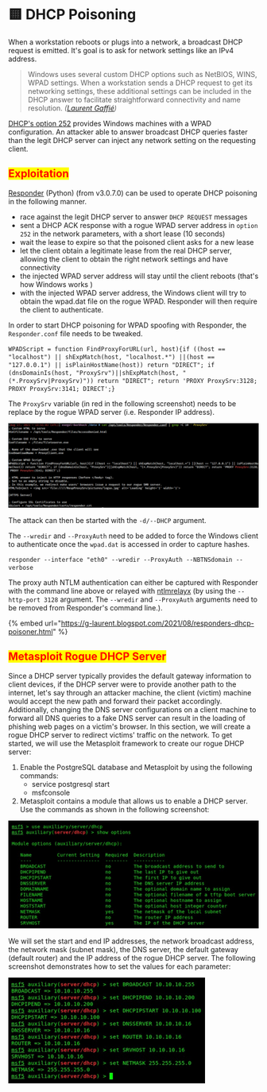 # 🟨 DHCP Poisoning

When a workstation reboots or plugs into a network, a broadcast DHCP request is emitted. It's goal is to ask for network settings like an IPv4 address.

> Windows uses several custom DHCP options such as NetBIOS, WINS, WPAD settings. When a workstation sends a DHCP request to get its networking settings, these additional settings can be included in the DHCP answer to facilitate straightforward connectivity and name resolution. _(_[_Laurent Gaffié_](https://g-laurent.blogspot.com/2021/08/responders-dhcp-poisoner.html)_)_

​[DHCP's option 252](https://docs.microsoft.com/en-us/previous-versions/tn-archive/bb794881\(v=technet.10\)) provides Windows machines with a WPAD configuration. An attacker able to answer broadcast DHCP queries faster than the legit DHCP server can inject any network setting on the requesting client.

## <mark style="color:red;">Exploitation</mark>

​[Responder](https://github.com/SpiderLabs/Responder) (Python) (from v3.0.7.0) can be used to operate DHCP poisoning in the following manner.

* race against the legit DHCP server to answer `DHCP REQUEST` messages
* sent a DHCP ACK response with a rogue WPAD server address in `option 252` in the network parameters, with a short lease (10 seconds)
* wait the lease to expire so that the poisoned client asks for a new lease
* let the client obtain a legitimate lease from the real DHCP server, allowing the client to obtain the right network settings and have connectivity
* the injected WPAD server address will stay until the client reboots (that's how Windows works )
* with the injected WPAD server address, the Windows client will try to obtain the wpad.dat file on the rogue WPAD. Responder will then require the client to authenticate.

In order to start DHCP poisoning for WPAD spoofing with Responder, the `Responder.conf` file needs to be tweaked.

```
WPADScript = function FindProxyForURL(url, host){if ((host == "localhost") || shExpMatch(host, "localhost.*") ||(host == "127.0.0.1") || isPlainHostName(host)) return "DIRECT"; if (dnsDomainIs(host, "ProxySrv")||shExpMatch(host, "(*.ProxySrv|ProxySrv)")) return "DIRECT"; return 'PROXY ProxySrv:3128; PROXY ProxySrv:3141; DIRECT';}
```

The `ProxySrv` variable (in red in the following screenshot) needs to be replace by the rogue WPAD server (i.e. Responder IP address).

![](<../../.gitbook/assets/image (261).png>)

The attack can then be started with the `-d/--DHCP` argument.

The `--wredir` and `--ProxyAuth` need to be added to force the Windows client to authenticate once the `wpad.dat` is accessed in order to capture hashes.

```
responder --interface "eth0" --wredir --ProxyAuth --NBTNSdomain --verbose
```

The proxy auth NTLM authentication can either be captured with Responder with the command line above or relayed with [ntlmrelayx](https://github.com/SecureAuthCorp/impacket/blob/master/examples/ntlmrelayx.py) (by using the `--http-port 3128` argument. The `--wredir` and `--ProxyAuth` arguments need to be removed from Responder's command line.).

{% embed url="https://g-laurent.blogspot.com/2021/08/responders-dhcp-poisoner.html" %}

## <mark style="color:red;">Metasploit Rogue DHCP Server</mark>

Since a DHCP server typically provides the default gateway information to client devices, if the DHCP server were to provide another path to the internet, let's say through an attacker machine, the client (victim) machine would accept the new path and forward their packet accordingly. Additionally, changing the DNS server configurations on a client machine to forward all DNS queries to a fake DNS server can result in the loading of phishing web pages on a victim's browser. In this section, we will create a rogue DHCP server to redirect victims' traffic on the network. To get started, we will use the Metasploit framework to create our rogue DHCP server:

1. Enable the PostgreSQL database and Metasploit by using the following commands:
   * &#x20;service postgresql start
   * &#x20;msfconsole
2. Metasploit contains a module that allows us to enable a DHCP server. Use the commands as shown in the following screenshot:

![](<../../.gitbook/assets/image (277).png>)

We will set the start and end IP addresses, the network broadcast address, the network mask (subnet mask), the DNS server, the default gateway (default router) and the IP address of the rogue DHCP server. The following screenshot demonstrates how to set the values for each parameter:

![](<../../.gitbook/assets/image (96).png>)
